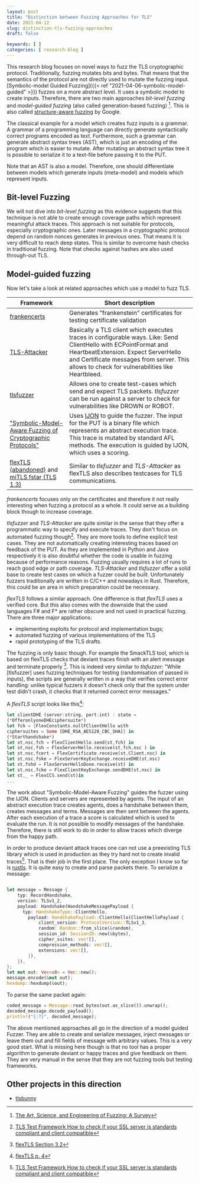 ```yaml
---
layout: post
title: "Distinction between Fuzzing Approaches for TLS"
date: 2021-04-12
slug: distinction-tls-fuzzing-approaches
draft: false

keywords: [ ]
categories: [ research-blog ]
---
```


This research blog focuses on novel ways to fuzz the TLS cryptographic protocol. Traditionally, fuzzing mutates bits and bytes. That means that the semantics of the protocol are not directly used to mutate the fuzzing input. [Symbolic-model Guided Fuzzing]({{< ref "2021-04-06-symbolic-model-guided" >}}) fuzzes on a more abstract level. It uses a symbolic model to create inputs. Therefore, there are two main approaches *bit-level fuzzing* and *model-guided fuzzing* (also called generation-based fuzzing) [^1]. This is also called [structure-aware fuzzing](https://github.com/google/fuzzing/blob/master/docs/structure-aware-fuzzing.md) by Google.

The classical example for a model which creates fuzz inputs is a grammar. A grammar of a programming language can directly generate syntactically correct programs encoded as text. Furthermore, such a grammar can generate abstract syntax trees (AST), which is just an encoding of the program which is easier to mutate. After mutating an abstract syntax tree it is possible to  serialize it to a text-file before passing it to the PUT. 

Note that an AST is also a model. Therefore, one should differentiate between models which generate inputs (meta-model) and models which represent inputs.

## Bit-level Fuzzing

We will not dive into *bit-level fuzzing* as this evidence suggests that this technique is not able to create enough coverage paths which represent meaningful attack traces. <!-- TODO: Cite -->
This approach is not suitable for protocols, especially cryptographic ones. Later messages in a cryptographic protocol depend on random nonces generates in previous ones. That means it is very difficult to reach deep states. This is similar to overcome hash checks in traditional fuzzing. Note that checks against hashes are also used through-out TLS.


## Model-guided fuzzing

Now let's take a look at related approaches which use a model to fuzz TLS.

|Framework|Short description|
|---|---|
|[frankencerts](https://github.com/sumanj/frankencert)|Generates "frankenstein" certificates for testing certificate validation|
|[TLS-Attacker](https://github.com/tls-attacker/TLS-Attacker)|Basically a TLS client which executes traces in configurable ways. Like: Send ClientHello with ECPointFormat and HeartbeatExtension. Expect ServerHello and Certificate messages from server. This allows to check for vulnerabilities like Heartbleed.|
|[tlsfuzzer](https://tlsfuzzer.readthedocs.io/en/latest/testimonials.html)|Allows one to create test-cases which send and expect TLS packets. *tlsfuzzer* can be run against a server to check for vulnerabilities like DROWN or ROBOT.|
|["Symbolic-Model-Aware Fuzzing of Cryptographic Protocols"](https://members.loria.fr/LHirschi/#teaching)|Uses [IJON](https://github.com/RUB-SysSec/ijon) to guide the fuzzer. The input for the PUT is a binary file which represents an abstract execution trace. This trace is mutated by standard AFL methods. The execution is guided by IJON, which uses a scoring. |
|[flexTLS (abandoned)](https://mitls.org/pages/flextls) and [miTLS fstar (TLS 1.3)](https://github.com/project-everest/mitls-fstar)|Similar to *tlsfuzzer* and *TLS-Attacker* as flexTLS also describes testcases for TLS communications.|
  

*frankencerts* focuses only on the certificates and therefore it not really interesting when fuzzing a protocol as a whole. It could serve as a building block though to increase coverage.

*tlsfuzzer* and *TLS-Attacker* are quite similar in the sense that they offer a programmatic way to specify and execute traces. They don't focus on automated fuzzing though[^2]. They are more tools to define explicit test cases. They are not automatically creating interesting traces based on feedback of the PUT.
As they are implemented in Python and Java respectively it is also doubtful whether the code is usable in fuzzing because of performance reasons. Fuzzing usually requires a lot of runs to reach good edge or path coverage.
*TLS-Attacker* and *tlsfuzzer* offer a solid base to create test cases on which a fuzzer could be built. Unfortunately fuzzers traditionally are written in C/C++ and nowadays in Rust. Therefore, this could be an area in which preparation could be necessary.

*flexTLS* follows a similar approach. One difference is that *flexTLS* uses a verified core. But this also comes with the downside that the used languages F# and F* are rather obscure and not used in practical fuzzing. There are three major applications:

* implementing exploits for protocol and implementation bugs;
* automated fuzzing of various implementations of the TLS
* rapid prototyping of the TLS drafts.

The fuzzing is only basic though. For example the SmackTLS tool, which is based on flexTLS checks that deviant traces finish with an alert message and terminate properly [^4]. This is indeed very similar to *tlsfuzzer*: "While [tlsfuzzer] uses fuzzing techniques for testing (randomisation of passed in inputs), the scripts are generally written in a way that verifies correct error handling: unlike typical fuzzers it doesn't check only that the system under test didn't crash, it checks that it returned correct error messages."

 A *flexTLS* script looks like this[^3]:

```rust
let clientDHE (server:string, port:int) : state =
(*OfferonlyoneDHEciphersuite*)
let fch = {FlexConstants.nullFClientHello with 
ciphersuites = Some [DHE_RSA_AES128_CBC_SHA]} in 
(*Starthandshake*)
let st,nsc,fch = FlexClientHello.send(st,fch) in
let st,nsc,fsh = FlexServerHello.receive(st,fch,nsc ) in
let st,nsc,fcert = FlexCertificate.receive(st,Client,nsc) in
let st,nsc,fske = FlexServerKeyExchange.receiveDHE(st,nsc)
let st,fshd = FlexServerHelloDone.receive(st) in 
let st,nsc,fcke = FlexClientKeyExchange.sendDHE(st,nsc) in 
let st,_ = FlexCCS.send(st)in
...
```

The work about "Symbolic-Model-Aware Fuzzing" guides the fuzzer using the IJON. Clients and servers are represented by agents. The input of an abstract execution trace creates agents, does a handshake between them, creates messages and terms. Messages are then sent between the agents.
After each execution of a trace a score is calculated which is used to evaluate the run.
It is not possible to modify messages of the handshake. Therefore, there is still work to do in order to allow traces which diverge from the happy path.


In order to produce deviant attack traces one can not use a preexisting TLS library which is used in production as they try hard not to create invalid traces[^2]. That is their job in the first place.
The only exception I know so far is [rustls](https://github.com/ctz/rustls). It is quite easy to create and parse packets there. To serialize a message:

```rust

let message = Message {
    typ: RecordHandshake,
    version: TLSv1_2,
    payload: Handshake(HandshakeMessagePayload {
      typ: HandshakeType::ClientHello,
        payload: HandshakePayload::ClientHello(ClientHelloPayload {
            client_version: ProtocolVersion::TLSv1_3,
            random: Random::from_slice(&random),
            session_id: SessionID::new(&bytes),
            cipher_suites: vec![],
            compression_methods: vec![],
            extensions: vec![],
        }),
    }),
};
let mut out: Vec<u8> = Vec::new();
message.encode(&mut out);
hexdump::hexdump(&out);
```

To parse the same packet again:

```rust
coded_message = Message::read_bytes(out.as_slice()).unwrap();
decoded_message.decode_payload();
println!("{:?}", decoded_message);
```

The above mentioned approaches all go in the direction of a model guided Fuzzer. They are able to create and serialize messages, inject messages or leave them out and fill fields of message with arbitrary values. This is a very good start. What is missing here though is that no tool has a proper algorithm to generate deviant or happy traces and give feedback on them. They are very manual in the sense that they are not fuzzing tools but testing frameworks.


<!-- 
TODO Lucca:

The Three Dimensions of Fuzzing:

What you wrote is correct. Here are some more details that may interest you and that are not well covered in the fuzzing survey you cite:

* first dimension to categorize fuzzers: smart fuzzer (input structure aware) vs. dumb fuzzer (not aware of the input structure). Structure could be specified as grammar, formal specification, etc.
* second dimension: generation-based fuzzer vs. mutation-based fuzzer. The first one corresponds to fuzzers that do not need an initial seed pool but that instead use a description of the input space to generate inputs from scratch. The second may not have a specification of the input space but uses instead a seed pool corresponding to many valid executions (e.g., unitary tests, happy flow in a protocol), mutations will then be used to generate new test cases. Note that generation-based fuzzers may also use mutations to mutate test cases generated before or mutated before.
* white-box/gray-box/black-box fuzzers (should be self-explanatory).

In the survey they "define" model-based as smart+generation-based.
That is fine and you don't need to modify your write-up.
-->

<!--
## Limitations of TLS Attacker

## Protobuf as binary format between Rust and OpenSSL
-->

## Other projects in this direction

* [tlsbunny](https://github.com/artem-smotrakov/tlsbunny)

[^1]: [The Art, Science, and Engineering of Fuzzing: A Survey](https://arxiv.org/abs/1812.00140)
[^2]: [TLS Test Framework How to check if your SSL server is standards compliant and client compatible](https://youtu.be/fChzF_UkAGc?t=450)
[^3]: [flexTLS p. 4](https://hal.inria.fr/hal-01295035/document)
[^4]: [flexTLS Section 3.2](https://hal.inria.fr/hal-01295035/document)